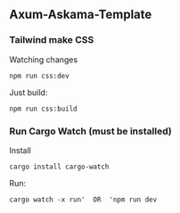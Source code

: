## Axum-Askama-Template

### Tailwind make CSS
Watching changes
```
npm run css:dev
```
Just build:
```
npm run css:build
```

### Run Cargo Watch (must be installed)

Install
```
cargo install cargo-watch
```
Run:
```
cargo watch -x run'  OR  'npm run dev
```
